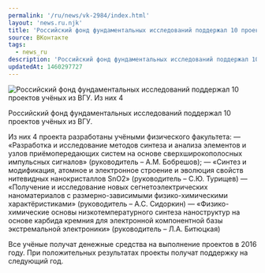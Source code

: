 ```yaml
---
permalink: '/ru/news/vk-2984/index.html'
layout: 'news.ru.njk'
title: 'Российский фонд фундаментальных исследований поддержал 10 проектов учёных из ВГУ.'
source: ВКонтакте
tags:
  - news_ru
description: 'Российский фонд фундаментальных исследований поддержал 10 проектов учёных из ВГУ.'
updatedAt: 1460297727
---
```

![Российский фонд фундаментальных исследований поддержал 10 проектов учёных из ВГУ. Из них 4](https://sun9-41.userapi.com/impf/c633221/v633221484/225b3/JaSQcVBcJ-M.jpg?size=917x409&quality=96&proxy=1&sign=5a430c5ed4d8fbdd14c06dee8b859350&c_uniq_tag=DYEV1fjViQNTjRpSErYxw3urpM767BTJWqxjDzw24_o&type=album)

Российский фонд фундаментальных исследований поддержал 10 проектов учёных из ВГУ.

Из них 4 проекта разработаны учёными физического факультета:
— «Разработка и исследование методов синтеза и анализа элементов и узлов приёмопередающих систем на основе сверхширокополосных импульсных сигналов» (руководитель – А.М. Бобрешов);
— «Синтез и модификация, атомное и электронное строение и эволюция свойств нитевидных нанокристаллов SnO2» (руководитель – С.Ю. Турищев)
— «Получение и исследование новых сегнетоэлектрических наноматериалов с размерно-зависимыми физико-химическими характёристиками» (руководитель – А.С. Сидоркин)
— «Физико-химические основы низкотемпературного синтеза наноструктур на основе карбида кремния для электронной компонентной базы экстремальной электроники» (руководитель – Л.А. Битюцкая)

Все учёные получат денежные средства на выполнение проектов в 2016 году. При положительных результатах проекты получат поддержку на следующий год.
